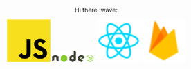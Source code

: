 <p align="center"> Hi there :wave: </p>
<div align="center"> 
	<img src="Js.png" width="100" />
	<img src="nodejs.png" width="100"  />
	<img src="ReactJs.png" width="100" />
	<img src="firebase.png" width="100" />
</div>
